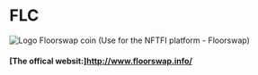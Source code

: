 # FLC
![Logo]("https://github.com/mosalutG/flc/blob/main/flclogo.png")
Floorswap coin (Use for the NFTFI platform - Floorswap)

#### [The offical websit:]http://www.floorswap.info/
